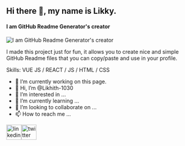 ## Hi there 👋, my name is Likky.
#### I am GitHub Readme Generator's creator
![I am GitHub Readme Generator's creator](https://i.pinimg.com/originals/64/b0/d7/64b0d74e3ab4a3c0ab0076db8e7565f5.gif)

I made this project just for fun, it allows you to create nice and simple GitHub Readme files that you can copy/paste and use in your profile.

Skills: VUE JS / REACT / JS / HTML / CSS

- 🔭 I’m currently working on this page. 
- 👋 Hi, I’m @Likhith-1030
- 👀 I’m interested in ...
- 🌱 I’m currently learning ...
- 💞️ I’m looking to collaborate on ...
- 📫 How to reach me ...

[<img src='https://cdn.jsdelivr.net/npm/simple-icons@3.0.1/icons/linkedin.svg' alt='linkedin' height='40'>](https://www.linkedin.com/in/likhith-bavisetti-57b042238/)[<img src='https://cdn.jsdelivr.net/npm/simple-icons@3.0.1/icons/twitter.svg' alt='twitter' height='40'>](https://twitter.com/5409L)  
  
